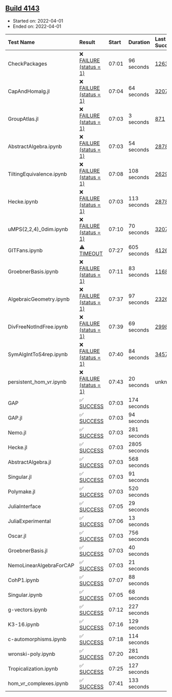 ## [Build 4143](https://oscarci.mathematik.uni-kl.de/job/oscar-stable/4143/)

* Started on: 2022-04-01
* Ended on: 2022-04-01

| Test Name    | Result | Start | Duration | Last Success | First Failure |
|:-------------|:-------|:------|:---------|:-------------|:--------------|
| CheckPackages | ❌ [FAILURE (status = 1)](https://oscarci.mathematik.uni-kl.de/job/oscar-stable/4143/artifact/logs/build-4143/CheckPackages.log) | 07:01 | 96 seconds | [1263](https://oscarci.mathematik.uni-kl.de/job/oscar-stable/1263/) | [1264](https://oscarci.mathematik.uni-kl.de/job/oscar-stable/1264/) |
| CapAndHomalg.jl | ❌ [FAILURE (status = 1)](https://oscarci.mathematik.uni-kl.de/job/oscar-stable/4143/artifact/logs/build-4143/CapAndHomalg.jl.log) | 07:04 | 64 seconds | [3207](https://oscarci.mathematik.uni-kl.de/job/oscar-stable/3207/) | [3208](https://oscarci.mathematik.uni-kl.de/job/oscar-stable/3208/) |
| GroupAtlas.jl | ❌ [FAILURE (status = 1)](https://oscarci.mathematik.uni-kl.de/job/oscar-stable/4143/artifact/logs/build-4143/GroupAtlas.jl.log) | 07:03 | 3 seconds | [871](https://oscarci.mathematik.uni-kl.de/job/oscar-stable/871/) | [872](https://oscarci.mathematik.uni-kl.de/job/oscar-stable/872/) |
| AbstractAlgebra.ipynb | ❌ [FAILURE (status = 1)](https://oscarci.mathematik.uni-kl.de/job/oscar-stable/4143/artifact/logs/build-4143/AbstractAlgebra.ipynb.log) | 07:03 | 54 seconds | [2878](https://oscarci.mathematik.uni-kl.de/job/oscar-stable/2878/) | [2879](https://oscarci.mathematik.uni-kl.de/job/oscar-stable/2879/) |
| TiltingEquivalence.ipynb | ❌ [FAILURE (status = 1)](https://oscarci.mathematik.uni-kl.de/job/oscar-stable/4143/artifact/logs/build-4143/TiltingEquivalence.ipynb.log) | 07:08 | 108 seconds | [2629](https://oscarci.mathematik.uni-kl.de/job/oscar-stable/2629/) | [2630](https://oscarci.mathematik.uni-kl.de/job/oscar-stable/2630/) |
| Hecke.ipynb | ❌ [FAILURE (status = 1)](https://oscarci.mathematik.uni-kl.de/job/oscar-stable/4143/artifact/logs/build-4143/Hecke.ipynb.log) | 07:03 | 113 seconds | [2878](https://oscarci.mathematik.uni-kl.de/job/oscar-stable/2878/) | [2879](https://oscarci.mathematik.uni-kl.de/job/oscar-stable/2879/) |
| uMPS(2,2,4)_0dim.ipynb | ❌ [FAILURE (status = 1)](https://oscarci.mathematik.uni-kl.de/job/oscar-stable/4143/artifact/logs/build-4143/uMPS-2-2-4-_0dim.ipynb.log) | 07:10 | 70 seconds | [3207](https://oscarci.mathematik.uni-kl.de/job/oscar-stable/3207/) | [3208](https://oscarci.mathematik.uni-kl.de/job/oscar-stable/3208/) |
| GITFans.ipynb | ⚠ [TIMEOUT](https://oscarci.mathematik.uni-kl.de/job/oscar-stable/4143/artifact/logs/build-4143/GITFans.ipynb.log) | 07:27 | 605 seconds | [4126](https://oscarci.mathematik.uni-kl.de/job/oscar-stable/4126/) | [4127](https://oscarci.mathematik.uni-kl.de/job/oscar-stable/4127/) |
| GroebnerBasis.ipynb | ❌ [FAILURE (status = 1)](https://oscarci.mathematik.uni-kl.de/job/oscar-stable/4143/artifact/logs/build-4143/GroebnerBasis.ipynb.log) | 07:11 | 83 seconds | [1168](https://oscarci.mathematik.uni-kl.de/job/oscar-stable/1168/) | [1169](https://oscarci.mathematik.uni-kl.de/job/oscar-stable/1169/) |
| AlgebraicGeometry.ipynb | ❌ [FAILURE (status = 1)](https://oscarci.mathematik.uni-kl.de/job/oscar-stable/4143/artifact/logs/build-4143/AlgebraicGeometry.ipynb.log) | 07:37 | 97 seconds | [2326](https://oscarci.mathematik.uni-kl.de/job/oscar-stable/2326/) | [2327](https://oscarci.mathematik.uni-kl.de/job/oscar-stable/2327/) |
| DivFreeNotIndFree.ipynb | ❌ [FAILURE (status = 1)](https://oscarci.mathematik.uni-kl.de/job/oscar-stable/4143/artifact/logs/build-4143/DivFreeNotIndFree.ipynb.log) | 07:39 | 69 seconds | [2998](https://oscarci.mathematik.uni-kl.de/job/oscar-stable/2998/) | [2999](https://oscarci.mathematik.uni-kl.de/job/oscar-stable/2999/) |
| SymAlgIntToS4rep.ipynb | ❌ [FAILURE (status = 1)](https://oscarci.mathematik.uni-kl.de/job/oscar-stable/4143/artifact/logs/build-4143/SymAlgIntToS4rep.ipynb.log) | 07:40 | 84 seconds | [3457](https://oscarci.mathematik.uni-kl.de/job/oscar-stable/3457/) | [3458](https://oscarci.mathematik.uni-kl.de/job/oscar-stable/3458/) |
| persistent_hom_vr.ipynb | ❌ [FAILURE (status = 1)](https://oscarci.mathematik.uni-kl.de/job/oscar-stable/4143/artifact/logs/build-4143/persistent_hom_vr.ipynb.log) | 07:43 | 20 seconds | unknown | unknown |
| GAP | ✅ [SUCCESS](https://oscarci.mathematik.uni-kl.de/job/oscar-stable/4143/artifact/logs/build-4143/GAP.log) | 07:03 | 174 seconds |  |  |
| GAP.jl | ✅ [SUCCESS](https://oscarci.mathematik.uni-kl.de/job/oscar-stable/4143/artifact/logs/build-4143/GAP.jl.log) | 07:03 | 94 seconds |  |  |
| Nemo.jl | ✅ [SUCCESS](https://oscarci.mathematik.uni-kl.de/job/oscar-stable/4143/artifact/logs/build-4143/Nemo.jl.log) | 07:03 | 281 seconds |  |  |
| Hecke.jl | ✅ [SUCCESS](https://oscarci.mathematik.uni-kl.de/job/oscar-stable/4143/artifact/logs/build-4143/Hecke.jl.log) | 07:03 | 2805 seconds |  |  |
| AbstractAlgebra.jl | ✅ [SUCCESS](https://oscarci.mathematik.uni-kl.de/job/oscar-stable/4143/artifact/logs/build-4143/AbstractAlgebra.jl.log) | 07:03 | 568 seconds |  |  |
| Singular.jl | ✅ [SUCCESS](https://oscarci.mathematik.uni-kl.de/job/oscar-stable/4143/artifact/logs/build-4143/Singular.jl.log) | 07:03 | 91 seconds |  |  |
| Polymake.jl | ✅ [SUCCESS](https://oscarci.mathematik.uni-kl.de/job/oscar-stable/4143/artifact/logs/build-4143/Polymake.jl.log) | 07:03 | 520 seconds |  |  |
| JuliaInterface | ✅ [SUCCESS](https://oscarci.mathematik.uni-kl.de/job/oscar-stable/4143/artifact/logs/build-4143/JuliaInterface.log) | 07:05 | 29 seconds |  |  |
| JuliaExperimental | ✅ [SUCCESS](https://oscarci.mathematik.uni-kl.de/job/oscar-stable/4143/artifact/logs/build-4143/JuliaExperimental.log) | 07:06 | 13 seconds |  |  |
| Oscar.jl | ✅ [SUCCESS](https://oscarci.mathematik.uni-kl.de/job/oscar-stable/4143/artifact/logs/build-4143/Oscar.jl.log) | 07:03 | 756 seconds |  |  |
| GroebnerBasis.jl | ✅ [SUCCESS](https://oscarci.mathematik.uni-kl.de/job/oscar-stable/4143/artifact/logs/build-4143/GroebnerBasis.jl.log) | 07:03 | 40 seconds |  |  |
| NemoLinearAlgebraForCAP | ✅ [SUCCESS](https://oscarci.mathematik.uni-kl.de/job/oscar-stable/4143/artifact/logs/build-4143/NemoLinearAlgebraForCAP.log) | 07:03 | 21 seconds |  |  |
| CohP1.ipynb | ✅ [SUCCESS](https://oscarci.mathematik.uni-kl.de/job/oscar-stable/4143/artifact/logs/build-4143/CohP1.ipynb.log) | 07:07 | 88 seconds |  |  |
| Singular.ipynb | ✅ [SUCCESS](https://oscarci.mathematik.uni-kl.de/job/oscar-stable/4143/artifact/logs/build-4143/Singular.ipynb.log) | 07:05 | 68 seconds |  |  |
| g-vectors.ipynb | ✅ [SUCCESS](https://oscarci.mathematik.uni-kl.de/job/oscar-stable/4143/artifact/logs/build-4143/g-vectors.ipynb.log) | 07:12 | 227 seconds |  |  |
| K3-16.ipynb | ✅ [SUCCESS](https://oscarci.mathematik.uni-kl.de/job/oscar-stable/4143/artifact/logs/build-4143/K3-16.ipynb.log) | 07:16 | 129 seconds |  |  |
| c-automorphisms.ipynb | ✅ [SUCCESS](https://oscarci.mathematik.uni-kl.de/job/oscar-stable/4143/artifact/logs/build-4143/c-automorphisms.ipynb.log) | 07:18 | 114 seconds |  |  |
| wronski-poly.ipynb | ✅ [SUCCESS](https://oscarci.mathematik.uni-kl.de/job/oscar-stable/4143/artifact/logs/build-4143/wronski-poly.ipynb.log) | 07:20 | 281 seconds |  |  |
| Tropicalization.ipynb | ✅ [SUCCESS](https://oscarci.mathematik.uni-kl.de/job/oscar-stable/4143/artifact/logs/build-4143/Tropicalization.ipynb.log) | 07:25 | 127 seconds |  |  |
| hom_vr_complexes.ipynb | ✅ [SUCCESS](https://oscarci.mathematik.uni-kl.de/job/oscar-stable/4143/artifact/logs/build-4143/hom_vr_complexes.ipynb.log) | 07:41 | 133 seconds |  |  |
